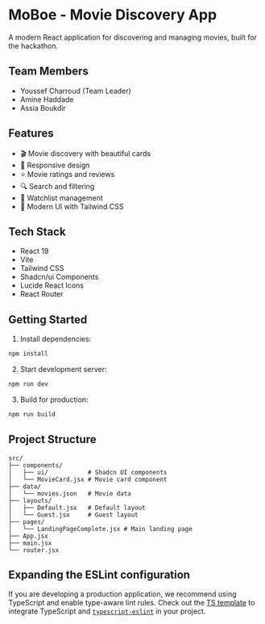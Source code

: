 # MoBoe - Movie Discovery App

A modern React application for discovering and managing movies, built for the hackathon.

## Team Members
- Youssef Charroud (Team Leader)
- Amine Haddade  
- Assia Boukdir

## Features
- 🎬 Movie discovery with beautiful cards
- 📱 Responsive design
- ⭐ Movie ratings and reviews
- 🔍 Search and filtering
- 💾 Watchlist management
- 🎨 Modern UI with Tailwind CSS

## Tech Stack
- React 19
- Vite
- Tailwind CSS
- Shadcn/ui Components
- Lucide React Icons
- React Router

## Getting Started

1. Install dependencies:
```bash
npm install
```

2. Start development server:
```bash
npm run dev
```

3. Build for production:
```bash
npm run build
```

## Project Structure
```
src/
├── components/
│   ├── ui/           # Shadcn UI components
│   └── MovieCard.jsx # Movie card component
├── data/
│   └── movies.json   # Movie data
├── layouts/
│   ├── Default.jsx   # Default layout
│   └── Guest.jsx     # Guest layout
├── pages/
│   └── LandingPageComplete.jsx # Main landing page
├── App.jsx
├── main.jsx
└── router.jsx
```

## Expanding the ESLint configuration

If you are developing a production application, we recommend using TypeScript and enable type-aware lint rules. Check out the [TS template](https://github.com/vitejs/vite/tree/main/packages/create-vite/template-react-ts) to integrate TypeScript and [`typescript-eslint`](https://typescript-eslint.io) in your project.
